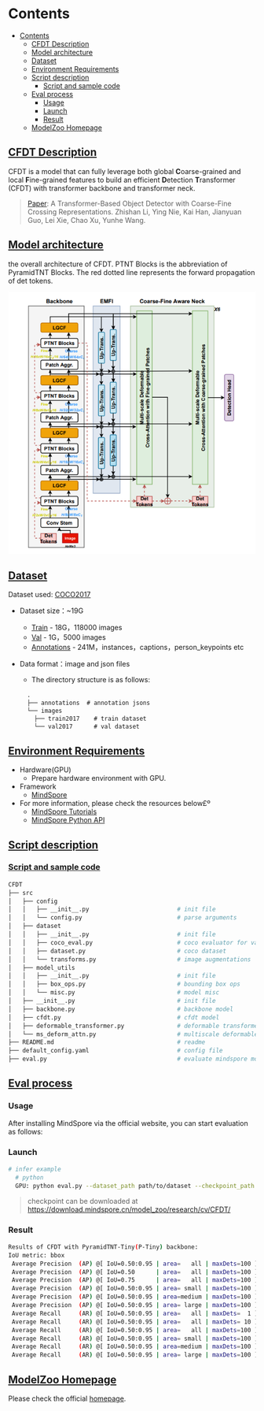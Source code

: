 # Contents

- [Contents](#contents)
    - [CFDT Description](#CFDT-description)
    - [Model architecture](#model-architecture)
    - [Dataset](#dataset)
    - [Environment Requirements](#environment-requirements)
    - [Script description](#script-description)
        - [Script and sample code](#script-and-sample-code)
    - [Eval process](#eval-process)
        - [Usage](#usage)
        - [Launch](#launch)
        - [Result](#result)
    - [ModelZoo Homepage](#modelzoo-homepage)

## [CFDT Description](#contents)

CFDT is a model that can fully leverage both global **C**oarse-grained and local **F**ine-grained features
to build an efficient **D**etection **T**ransformer (CFDT) with transformer backbone and transformer
neck.

> [Paper](https://openreview.net/pdf?id=iuW96ssPQX): A Transformer-Based Object Detector with Coarse-Fine Crossing Representations.
> Zhishan Li,  Ying Nie, Kai Han, Jianyuan Guo, Lei Xie, Chao Xu, Yunhe Wang.
## [Model architecture](#contents)

the overall architecture of CFDT. PTNT Blocks is the abbreviation of
PyramidTNT Blocks. The red dotted line represents the forward propagation of det tokens.

![image-wavemlp](./fig/CFDT.png)

## [Dataset](#contents)

Dataset used: [COCO2017](https://cocodataset.org/#download)

- Dataset size：~19G
    - [Train](http://images.cocodataset.org/zips/train2017.zip) - 18G，118000 images
    - [Val](http://images.cocodataset.org/zips/val2017.zip) - 1G，5000 images
    - [Annotations](http://images.cocodataset.org/annotations/annotations_trainval2017.zip) -
      241M，instances，captions，person_keypoints etc
- Data format：image and json files
    - The directory structure is as follows:

  ```text
    .
    ├── annotations  # annotation jsons
    └── images
      ├── train2017    # train dataset
      └── val2017      # val dataset
  ```

## [Environment Requirements](#contents)

- Hardware(GPU)
    - Prepare hardware environment with GPU.
- Framework
    - [MindSpore](https://www.mindspore.cn/install/en)
- For more information, please check the resources below£º
    - [MindSpore Tutorials](https://www.mindspore.cn/tutorials/en/master/index.html)
    - [MindSpore Python API](https://www.mindspore.cn/docs/en/master/index.html)

## [Script description](#contents)

### [Script and sample code](#contents)

```bash
CFDT
├── src
│   ├── config
│   │   ├── __init__.py                         # init file
│   │   └── config.py                           # parse arguments
│   ├── dataset
│   │   ├── __init__.py                         # init file
│   │   ├── coco_eval.py                        # coco evaluator for validate mindspore model
│   │   ├── dataset.py                          # coco dataset
│   │   └── transforms.py                       # image augmentations
│   ├── model_utils
│   │   ├── __init__.py                         # init file
│   │   ├── box_ops.py                          # bounding box ops
│   │   └── misc.py                             # model misc
│   ├── __init__.py                             # init file
│   ├── backbone.py                             # backbone model
│   ├── cfdt.py                                 # cfdt model
│   ├── deformable_transformer.py               # deformable transformer model
│   └── ms_deform_attn.py                       # multiscale deformable attention model
├── README.md                                   # readme
├── default_config.yaml                         # config file
├── eval.py                                     # evaluate mindspore model
```

## [Eval process](#contents)

### Usage

After installing MindSpore via the official website, you can start evaluation as follows:

### Launch

```bash
# infer example
  # python
  GPU: python eval.py --dataset_path path/to/dataset --checkpoint_path path/to/ckpt
```

> checkpoint can be downloaded at https://download.mindspore.cn/model_zoo/research/cv/CFDT/

### Result

```bash
Results of CFDT with PyramidTNT-Tiny(P-Tiny) backbone:
IoU metric: bbox
 Average Precision  (AP) @[ IoU=0.50:0.95 | area=   all | maxDets=100 ] = 0.421
 Average Precision  (AP) @[ IoU=0.50      | area=   all | maxDets=100 ] = 0.616
 Average Precision  (AP) @[ IoU=0.75      | area=   all | maxDets=100 ] = 0.450
 Average Precision  (AP) @[ IoU=0.50:0.95 | area= small | maxDets=100 ] = 0.227
 Average Precision  (AP) @[ IoU=0.50:0.95 | area=medium | maxDets=100 ] = 0.448
 Average Precision  (AP) @[ IoU=0.50:0.95 | area= large | maxDets=100 ] = 0.596
 Average Recall     (AR) @[ IoU=0.50:0.95 | area=   all | maxDets=  1 ] = 0.339
 Average Recall     (AR) @[ IoU=0.50:0.95 | area=   all | maxDets= 10 ] = 0.556
 Average Recall     (AR) @[ IoU=0.50:0.95 | area=   all | maxDets=100 ] = 0.592
 Average Recall     (AR) @[ IoU=0.50:0.95 | area= small | maxDets=100 ] = 0.350
 Average Recall     (AR) @[ IoU=0.50:0.95 | area=medium | maxDets=100 ] = 0.642
 Average Recall     (AR) @[ IoU=0.50:0.95 | area= large | maxDets=100 ] = 0.819
```

## [ModelZoo Homepage](#contents)

Please check the official [homepage](https://gitee.com/mindspore/models).